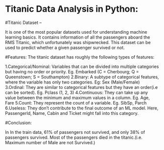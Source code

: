 # Titanic Data Analysis in Python:

#Titanic Dataset –

It is one of the most popular datasets used for understanding machine learning basics. It contains information of all the passengers aboard the RMS Titanic,
 which unfortunately was shipwrecked. This dataset can be used to predict whether a given passenger survived or not.

#Features: The titanic dataset has roughly the following types of features:

1.Categorical/Nominal: Variables that can be divided into multiple categories but having no order or priority.
                    Eg. Embarked (C = Cherbourg; Q = Queenstown; S = Southampton)
2.Binary: A subtype of categorical features, where the variable has only two categories.
                    Eg: Sex (Male/Female)
3.Ordinal: They are similar to categorical features but they have an order(i.e can be sorted).
                    Eg. Pclass (1, 2, 3)
4.Continuous: They can take up any value between the minimum and maximum values in a column.
                    Eg. Age, Fare
5.Count: They represent the count of a variable.
                    Eg. SibSp, Parch
6.Useless: They don’t contribute to the final outcome of an ML model. Here, PassengerId, Name, Cabin and Ticket might fall into this category. 
 
#Conclusion:

In In the train data, 61% of passengers not survived, and only 38% of passengers survived. Most of the passengers died in the titanic.(i.e. Maximum number of Male are not Survived.)